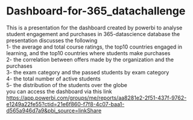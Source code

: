 # Dashboard-for-365_datachallenge
This is a presentation for the dashboard created by powerbi to analyse student engagement and purchases in 365-datascience database
the presentation discusses the following <br />
1- the average and total course ratings, the top10 countries engaged in learning, and the top10 countries where students make purchases <br />
2- the correlation between offers made by the organization and the purchases <br />
3- the exam category and the passed students by exam category <br />
4- the total number of active students <br />
5- the distribution of the students over the globe <br />
you can access the dashboard via this link <br />
https://app.powerbi.com/groups/me/reports/aa8281e2-2f51-437f-9762-e1249a22fe55?ctid=21e6f860-f7f8-4c07-baa1-d565a946d7a9&pbi_source=linkShare
